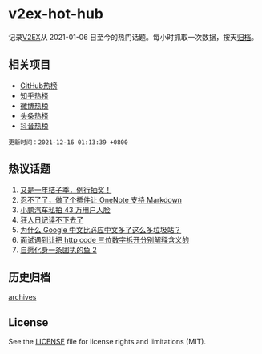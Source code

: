 # v2ex-hot-hub

 记录[V2EX](https://www.v2ex.com/)从 2021-01-06 日至今的热门话题。每小时抓取一次数据，按天[归档](archives)。
 
 ## 相关项目

- [GitHub热榜](https://github.com/snaildev/github-hot-hub)
- [知乎热榜](https://github.com/snaildev/zhihu-hot-hub)
- [微博热榜](https://github.com/snaildev/weibo-hot-hub)
- [头条热榜](https://github.com/snaildev/toutiao-hot-hub)
- [抖音热榜](https://github.com/snaildev/douyin-hot-hub)


 `更新时间：2021-12-16 01:13:39 +0800`

## 热议话题

1. [又是一年桔子季，例行抽奖！](https://www.v2ex.com/t/822298)
1. [忍不了了，做了个插件让 OneNote 支持 Markdown](https://www.v2ex.com/t/822262)
1. [小鹏汽车私拍 43 万用户人脸](https://www.v2ex.com/t/822279)
1. [狂人日记读不下去了](https://www.v2ex.com/t/822259)
1. [为什么 Google 中文比必应中文多了这么多垃圾站？](https://www.v2ex.com/t/822308)
1. [面试遇到让把 http code 三位数字拆开分别解释含义的](https://www.v2ex.com/t/822290)
1. [自愿化身一条固执的鱼 2](https://www.v2ex.com/t/822277)

## 历史归档

[archives](archives)

## License

See the [LICENSE](LICENSE) file for license rights and limitations (MIT).
